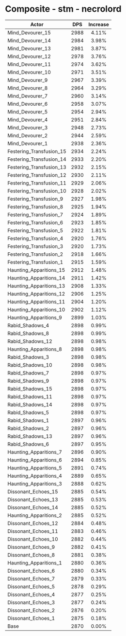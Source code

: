 # Composite - stm - necrolord
| Actor | DPS | Increase |
|---|:---:|:---:|
|Mind_Devourer_15|2988|4.11%|
|Mind_Devourer_14|2984|3.98%|
|Mind_Devourer_13|2981|3.87%|
|Mind_Devourer_12|2978|3.76%|
|Mind_Devourer_11|2974|3.62%|
|Mind_Devourer_10|2971|3.51%|
|Mind_Devourer_9|2967|3.39%|
|Mind_Devourer_8|2964|3.29%|
|Mind_Devourer_7|2960|3.14%|
|Mind_Devourer_6|2958|3.07%|
|Mind_Devourer_5|2954|2.94%|
|Mind_Devourer_4|2951|2.84%|
|Mind_Devourer_3|2948|2.73%|
|Mind_Devourer_2|2944|2.59%|
|Mind_Devourer_1|2938|2.36%|
|Festering_Transfusion_15|2934|2.24%|
|Festering_Transfusion_14|2933|2.20%|
|Festering_Transfusion_13|2932|2.15%|
|Festering_Transfusion_12|2930|2.11%|
|Festering_Transfusion_11|2929|2.06%|
|Festering_Transfusion_10|2928|2.02%|
|Festering_Transfusion_9|2927|1.98%|
|Festering_Transfusion_8|2925|1.94%|
|Festering_Transfusion_7|2924|1.89%|
|Festering_Transfusion_6|2923|1.85%|
|Festering_Transfusion_5|2922|1.81%|
|Festering_Transfusion_4|2920|1.76%|
|Festering_Transfusion_3|2920|1.73%|
|Festering_Transfusion_2|2918|1.66%|
|Festering_Transfusion_1|2915|1.59%|
|Haunting_Apparitions_15|2912|1.48%|
|Haunting_Apparitions_14|2911|1.42%|
|Haunting_Apparitions_13|2908|1.33%|
|Haunting_Apparitions_12|2906|1.25%|
|Haunting_Apparitions_11|2904|1.20%|
|Haunting_Apparitions_10|2902|1.12%|
|Haunting_Apparitions_9|2899|1.03%|
|Rabid_Shadows_4|2898|0.99%|
|Rabid_Shadows_8|2898|0.99%|
|Rabid_Shadows_12|2898|0.98%|
|Haunting_Apparitions_8|2898|0.98%|
|Rabid_Shadows_3|2898|0.98%|
|Rabid_Shadows_10|2898|0.98%|
|Rabid_Shadows_7|2898|0.97%|
|Rabid_Shadows_9|2898|0.97%|
|Rabid_Shadows_15|2898|0.97%|
|Rabid_Shadows_11|2898|0.97%|
|Rabid_Shadows_14|2898|0.97%|
|Rabid_Shadows_5|2898|0.97%|
|Rabid_Shadows_1|2897|0.96%|
|Rabid_Shadows_2|2897|0.96%|
|Rabid_Shadows_13|2897|0.96%|
|Rabid_Shadows_6|2897|0.95%|
|Haunting_Apparitions_7|2896|0.90%|
|Haunting_Apparitions_6|2894|0.85%|
|Haunting_Apparitions_5|2891|0.74%|
|Haunting_Apparitions_4|2889|0.65%|
|Haunting_Apparitions_3|2888|0.62%|
|Dissonant_Echoes_15|2885|0.54%|
|Dissonant_Echoes_13|2885|0.53%|
|Dissonant_Echoes_14|2885|0.52%|
|Haunting_Apparitions_2|2885|0.52%|
|Dissonant_Echoes_12|2884|0.48%|
|Dissonant_Echoes_11|2883|0.46%|
|Dissonant_Echoes_10|2882|0.44%|
|Dissonant_Echoes_9|2882|0.41%|
|Dissonant_Echoes_8|2881|0.38%|
|Haunting_Apparitions_1|2880|0.36%|
|Dissonant_Echoes_6|2880|0.34%|
|Dissonant_Echoes_7|2879|0.33%|
|Dissonant_Echoes_5|2878|0.29%|
|Dissonant_Echoes_4|2877|0.25%|
|Dissonant_Echoes_3|2877|0.24%|
|Dissonant_Echoes_2|2876|0.20%|
|Dissonant_Echoes_1|2875|0.18%|
|Base|2870|0.00%|

